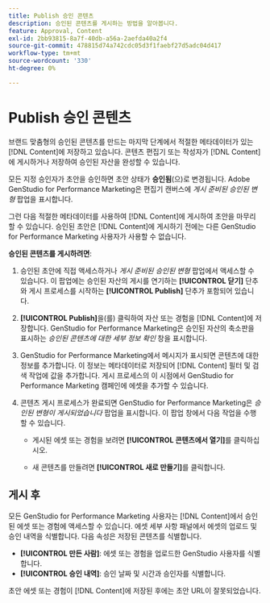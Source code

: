 ```yaml
---
title: Publish 승인 콘텐츠
description: 승인된 콘텐츠를 게시하는 방법을 알아봅니다.
feature: Approval, Content
exl-id: 2bb93815-8a7f-40db-a56a-2aefda40a2f4
source-git-commit: 478815d74a742cdc05d3f1faebf27d5adc04d417
workflow-type: tm+mt
source-wordcount: '330'
ht-degree: 0%

---
```


# Publish 승인 콘텐츠

브랜드 맞춤형의 승인된 콘텐츠를 만드는 마지막 단계에서 적절한 메타데이터가 있는 [!DNL Content]에 저장하고 있습니다. 콘텐츠 편집기 또는 작성자가 [!DNL Content]에 게시하거나 저장하여 승인된 자산을 완성할 수 있습니다.

모든 지정 승인자가 초안을 승인하면 초안 상태가 **승인됨**(으)로 변경됩니다. Adobe GenStudio for Performance Marketing은 편집기 캔버스에 _게시 준비된 승인된 변형_ 팝업을 표시합니다.

그런 다음 적절한 메타데이터를 사용하여 [!DNL Content]에 게시하여 초안을 마무리할 수 있습니다. 승인된 초안은 [!DNL Content]에 게시하기 전에는 다른 GenStudio for Performance Marketing 사용자가 사용할 수 없습니다.

**승인된 콘텐츠를 게시하려면**:

1. 승인된 초안에 직접 액세스하거나 _게시 준비된 승인된 변형_ 팝업에서 액세스할 수 있습니다. 이 팝업에는 승인된 자산의 게시를 연기하는 **[!UICONTROL 닫기]** 단추와 게시 프로세스를 시작하는 **[!UICONTROL Publish]** 단추가 포함되어 있습니다.

1. **[!UICONTROL Publish]**&#x200B;을(를) 클릭하여 자산 또는 경험을 [!DNL Content]에 저장합니다. GenStudio for Performance Marketing은 승인된 자산의 축소판을 표시하는 _승인된 콘텐츠에 대한 세부 정보 확인_ 창을 표시합니다.

1. GenStudio for Performance Marketing에서 메시지가 표시되면 콘텐츠에 대한 정보를 추가합니다. 이 정보는 메타데이터로 저장되어 [!DNL Content] 필터 및 검색 작업에 값을 추가합니다. 게시 프로세스의 이 시점에서 GenStudio for Performance Marketing 캠페인에 에셋을 추가할 수 있습니다.

1. 콘텐츠 게시 프로세스가 완료되면 GenStudio for Performance Marketing은 _승인된 변형이 게시되었습니다_ 팝업을 표시합니다. 이 팝업 창에서 다음 작업을 수행할 수 있습니다.

   * 게시된 에셋 또는 경험을 보려면 **[!UICONTROL 콘텐츠에서 열기]**&#x200B;를 클릭하십시오.

   * 새 콘텐츠를 만들려면 **[!UICONTROL 새로 만들기]**&#x200B;를 클릭합니다.

## 게시 후

모든 GenStudio for Performance Marketing 사용자는 [!DNL Content]에서 승인된 에셋 또는 경험에 액세스할 수 있습니다. 에셋 세부 사항 패널에서 에셋의 업로드 및 승인 내역을 식별합니다. 다음 속성은 저장된 콘텐츠를 식별합니다.

* **[!UICONTROL 만든 사람]**: 에셋 또는 경험을 업로드한 GenStudio 사용자를 식별합니다.
* **[!UICONTROL 승인 내역]**: 승인 날짜 및 시간과 승인자를 식별합니다.

초안 에셋 또는 경험이 [!DNL Content]에 저장된 후에는 초안 URL이 잘못되었습니다.

